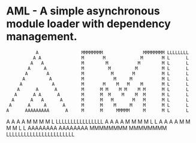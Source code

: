 AML - A simple asynchronous module loader with dependency management.
===

               A                MMMMMMMM               MMMMMMMM LLLLLLLL
              A A               M       M             M       M L      L
             A   A              M        M           M        M L      L
            A     A             M         M         M         M L      L
           A       A            M          M       M          M L      L
          A         A           M           M     M           M L      L
         A           A          M       M    M   M    M       M L      L
        A      A      A         M      M M    M M    M M      M L      L
       A      A A      A        M      M  M    M    M  M      M L      L
      A      A   A      A       M      M   M       M   M      M L      L
     A      A     A      A      M      M    M     M    M      M L      L
    A      AAAAAAAAA      A     M      M     MMMMM     M      M L      L
   A      A         A      A    M      M               M      M L      LLLLLLLLLLLLLLLL
  A      A           A      A   M      M               M      M L                     L
 A      A             A      A  M      M               M      M L                     L
AAAAAAAA               AAAAAAAA MMMMMMMM               MMMMMMMM LLLLLLLLLLLLLLLLLLLLLLL
